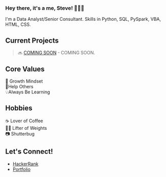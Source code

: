 ### Hey there, it's a me, Steve! 👨🏻‍💻
I'm a Data Analyst/Senior Consultant. Skills in Python, SQL, PySpark, VBA, HTML, CSS.

## Current Projects <br/>
> 🔜 [COMING SOON](https://github.com/stevemendozajr) - COMING SOON.

## Core Values
🧠  Growth Mindset <br/>
🤝Help Others <br/>
💡Always Be Learning <br/>


## Hobbies
☕️  Lover of Coffee <br/>
🏋️‍♂️  Lifter of Weights </br>
📷  Shutterbug


## Let's Connect!
- [HackerRank](https://www.hackerrank.com/stevemendozajr)<br/>
- [Portfolio](https://stevemendozajr.github.io/) <br/>



